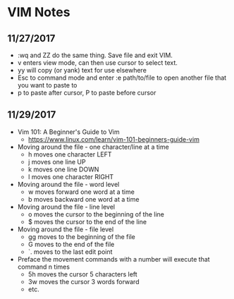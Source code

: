 # VIM Notes

## 11/27/2017

* :wq and ZZ do the same thing.  Save file and exit VIM.
* v enters view mode, can then use cursor to select text.
* yy will copy (or yank) text for use elsewhere
* Esc to command mode and enter :e path/to/file to open another file that you want to paste to
* p to paste after cursor, P to paste before cursor

## 11/29/2017

* Vim 101: A Beginner's Guide to Vim
    + https://www.linux.com/learn/vim-101-beginners-guide-vim
* Moving around the file - one character/line at a time
    + h moves one character LEFT
    + j moves one line UP
    + k moves one line DOWN
    + l moves one character RIGHT
* Moving around the file - word level
    + w moves forward one word at a time
    + b moves backward one word at a time
* Moving around the file - line level
    + o moves the cursor to the beginning of the line
    + $ moves the cursor to the end of the line
*  Moving around the file - file level
    + gg moves to the beginning of the file
    + G moves to the end of the file
    + `. moves to the last edit point
* Preface the movement commands with a number will execute that command n times
    + 5h moves the cursor 5 characters left
    + 3w moves the cursor 3 words forward
    + etc.

